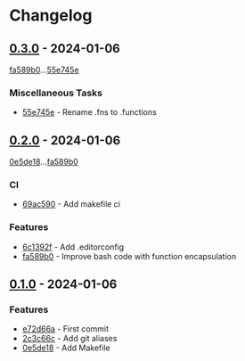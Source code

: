 # Changelog

## [0.3.0](https://github.com/rodmoioliveira/.dotfiles/compare/0.2.0...0.3.0) - 2024-01-06

[fa589b0](https://github.com/rodmoioliveira/.dotfiles/commit/fa589b0d1debfca7f62dc71b6871a2b1129c12c3)...[55e745e](https://github.com/rodmoioliveira/.dotfiles/commit/55e745e959c0583c74ff514559f9af6b949d1ded)

### Miscellaneous Tasks

- [55e745e](https://github.com/rodmoioliveira/.dotfiles/commit/55e745e959c0583c74ff514559f9af6b949d1ded) - Rename .fns to .functions

## [0.2.0](https://github.com/rodmoioliveira/.dotfiles/compare/0.1.0...0.2.0) - 2024-01-06

[0e5de18](https://github.com/rodmoioliveira/.dotfiles/commit/0e5de186c0f90104faa1d0dd52ae340afa936205)...[fa589b0](https://github.com/rodmoioliveira/.dotfiles/commit/fa589b0d1debfca7f62dc71b6871a2b1129c12c3)

### CI

- [69ac590](https://github.com/rodmoioliveira/.dotfiles/commit/69ac5901fdd2723fcf36ae1f17374a5fd3357f2a) - Add makefile ci

### Features

- [6c1392f](https://github.com/rodmoioliveira/.dotfiles/commit/6c1392f110f2b939034f58e93cb37b110001196e) - Add .editorconfig
- [fa589b0](https://github.com/rodmoioliveira/.dotfiles/commit/fa589b0d1debfca7f62dc71b6871a2b1129c12c3) - Improve bash code with function encapsulation

## [0.1.0](https://github.com/rodmoioliveira/.dotfiles/compare/...0.1.0) - 2024-01-06

### Features

- [e72d66a](https://github.com/rodmoioliveira/.dotfiles/commit/e72d66a99986c448b727bc9346cbdaa5f5e4c0ef) - First commit
- [2c3c66c](https://github.com/rodmoioliveira/.dotfiles/commit/2c3c66c6f1fd6a44e32a411e0e83a835c8f711d7) - Add git aliases
- [0e5de18](https://github.com/rodmoioliveira/.dotfiles/commit/0e5de186c0f90104faa1d0dd52ae340afa936205) - Add Makefile

